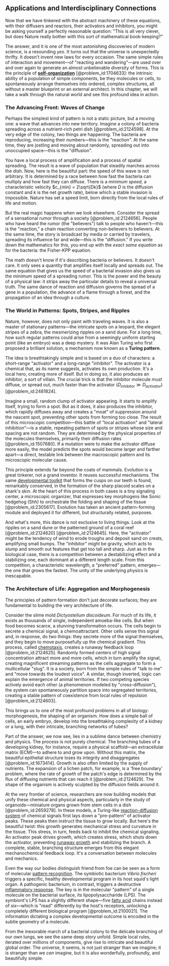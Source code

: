 ## Applications and Interdisciplinary Connections

Now that we have tinkered with the abstract machinery of these equations, with their diffusers and reactors, their activators and inhibitors, you might be asking yourself a perfectly reasonable question: "This is all very clever, but does Nature really bother with this sort of mathematical book-keeping?"

The answer, and it is one of the most astonishing discoveries of modern science, is a resounding *yes*. It turns out that the universe is unexpectedly thrifty. It doesn't invent new laws for every occasion. The same simple rules of interaction and movement—of "reacting and wandering"—are used over and over again to generate an almost unbelievable diversity of forms. This is the principle of **[self-organization](@article_id:186311)** [@problem_id:1704633]: the intrinsic ability of a population of simple components, be they molecules or cells, to spontaneously arrange themselves into ordered, complex structures, all without a master blueprint or an external architect. In this chapter, we will take a walk through the natural world and see this profound idea in action.

### The Advancing Front: Waves of Change

Perhaps the simplest kind of pattern is not a static picture, but a moving one: a wave that advances into new territory. Imagine a colony of bacteria spreading across a nutrient-rich petri dish [@problem_id:2124598]. At the very edge of the colony, two things are happening. The bacteria are reproducing, increasing their numbers—this is the "reaction". At the same time, they are jostling and moving about randomly, spreading out into unoccupied space—this is the "diffusion".

You have a local process of amplification and a process of spatial spreading. The result is a wave of population that steadily marches across the dish. Now, here is the beautiful part: the speed of this wave is not arbitrary. It is determined by a race between how fast the bacteria can multiply and how fast they can diffuse. There is a *minimum speed*, a characteristic velocity $c_{min} = 2\sqrt{Dk}$ (where $D$ is the diffusion constant and $k$ is the net growth rate), below which a stable invasion is impossible. Nature has set a speed limit, born directly from the local rules of life and motion.

But the real magic happens when we look elsewhere. Consider the spread of a sensational rumor through a society [@problem_id:2124656]. People who have heard the rumor (the "believers") talk to people who haven't—this is the "reaction," a chain reaction converting non-believers to believers. At the same time, the story is broadcast by media or carried by travelers, spreading its influence far and wide—this is the "diffusion." If you write down the mathematics for this, you end up with the *exact same equation* as for the bacteria: the Fisher-KPP equation.

The math doesn't know if it's describing bacteria or believers. It doesn't care. It only sees a quantity that amplifies itself locally and spreads out. The same equation that gives us the speed of a bacterial invasion also gives us the minimum speed of a spreading rumor. This is the power and the beauty of a physical law: it strips away the particular details to reveal a universal truth. The same dance of reaction and diffusion governs the spread of a gene in a population, the advance of a flame through a forest, and the propagation of an idea through a culture.

### The World in Patterns: Spots, Stripes, and Ripples

Nature, however, does not only paint with traveling waves. It is also a master of stationary patterns—the intricate spots on a leopard, the elegant stripes of a zebra, the mesmerizing ripples on a sand dune. For a long time, how such regular patterns could arise from a seemingly uniform starting point (like an embryo) was a deep mystery. It was Alan Turing who first proposed a brilliant solution, a mechanism now known as a **Turing pattern**.

The idea is breathtakingly simple and is based on a duo of characters: a short-range "activator" and a long-range "inhibitor". The activator is a chemical that, as its name suggests, activates its own production. It's a local hero, creating more of itself. But in doing so, it also produces an inhibitor, a sort of villain. The crucial trick is that the inhibitor molecule must diffuse, or spread out, much faster than the activator ($D_{inhibitor} \gg D_{activator}$) [@problem_id:2481824].

Imagine a small, random clump of activator appearing. It starts to amplify itself, trying to form a spot. But as it does, it also produces the inhibitor, which rapidly diffuses away and creates a "moat" of suppression around the nascent spot, preventing other spots from forming too close. The result of this microscopic competition—this battle of "local activation" and "lateral inhibition"—is a stable, repeating pattern of spots or stripes whose size and spacing are not random. They are determined by the physical properties of the molecules themselves, primarily their diffusion rates [@problem_id:1507680]. If a mutation were to make the activator diffuse more easily, the model predicts the spots would become larger and farther apart—a direct, testable link between the macroscopic pattern and its microscopic molecular cause.

This principle extends far beyond the coats of mammals. Evolution is a great tinkerer, not a grand inventor. It reuses successful mechanisms. The same [developmental toolkit](@article_id:190445) that forms the cusps on our teeth is found, remarkably conserved, in the formation of the sharp placoid scales on a shark's skin. At the heart of this process in both cases is a tiny signaling center, a microscopic organizer, that expresses key morphogens like Sonic hedgehog (Shh) to orchestrate the folding and shaping of the tissue [@problem_id:2305617]. Evolution has taken an ancient pattern-forming module and deployed it for different, but structurally related, purposes.

And what's more, this dance is not exclusive to living things. Look at the ripples on a sand dune or the patterned ground of a coral reef [@problem_id:2124620] [@problem_id:2124645]. Here, the "activator" might be the tendency of wind to erode troughs and deposit sand on crests, amplifying small bumps. The "inhibitor" might be gravity, which acts to slump and smooth out features that get too tall and sharp. Just as in the biological case, there is a competition between a destabilizing effect and a stabilizing one, each dominant at a different length scale. From this competition, a characteristic wavelength, a "preferred" pattern, emerges—the one that grows the fastest. The unity of the underlying physics is inescapable.

### The Architecture of Life: Aggregation and Morphogenesis

The principles of pattern formation don't just decorate surfaces; they are fundamental to building the very architecture of life.

Consider the slime mold *Dictyostelium discoideum*. For much of its life, it exists as thousands of single, independent amoeba-like cells. But when food becomes scarce, a stunning transformation occurs. The cells begin to secrete a chemical signal, a chemoattractant. Other cells sense this signal and, in response, do two things: they secrete more of the signal themselves, and they begin to move purposefully up the chemical gradient. This process, called [chemotaxis](@article_id:149328), creates a runaway feedback loop [@problem_id:2124625]. Randomly formed centers of high signal concentration attract more and more cells, which in turn amplify the signal, creating magnificent streaming patterns as the cells aggregate to form a multicellular "slug". It is a society, born from the simple rules of "talk to me" and "move towards the loudest voice". A similar, though inverted, logic can explain the emergence of animal territories. If two competing species actively avoid each other (a phenomenon modeled by "cross-diffusion"), the system can spontaneously partition space into segregated territories, creating a stable pattern of coexistence from local rules of repulsion [@problem_id:2124603].

This brings us to one of the most profound problems in all of biology: morphogenesis, the shaping of an organism. How does a simple ball of cells, an early embryo, develop into the breathtaking complexity of a kidney or a lung, with their intricate, branching networks of tubes?

Part of the answer, we now see, lies in a sublime dance between chemistry and physics. The process is not purely chemical. The branching tubes of a developing kidney, for instance, require a physical scaffold—an extracellular matrix (ECM)—to adhere to and grow upon. Without this matrix, the beautiful epithelial structure loses its integrity and disaggregates [@problem_id:1673414]. Growth is also often limited by the supply of nutrients. The expansion of a lichen patch, for example, is a 'free boundary' problem, where the rate of growth of the patch's edge is determined by the flux of diffusing nutrients that can reach it [@problem_id:2124629]. The shape of the organism is actively sculpted by the diffusion fields around it.

At the very frontier of science, researchers are now building models that unify these chemical and physical aspects, particularly in the study of organoids—miniature organs grown from stem cells in a dish [@problem_id:2659278]. In these models, a Turing-like [reaction-diffusion system](@article_id:155480) of chemical signals first lays down a "pre-pattern" of activator peaks. These peaks then instruct the tissue to grow locally. But here's the beautiful twist: this growth generates mechanical stress and curvature in the tissue. This stress, in turn, feeds back to inhibit the chemical signaling. An activator peak drives growth, which creates stress, which shuts down the activator, preventing [runaway growth](@article_id:159678) and stabilizing the branch. A complete, stable, branching structure emerges from this elegant mechanochemical feedback loop. It's a conversation between molecules and mechanics.

Even the way our bodies distinguish friend from foe can be seen as a form of molecular [pattern recognition](@article_id:139521). The symbiotic bacterium *Vibrio fischeri* triggers a specific, healthy developmental program in its host squid's light organ. A pathogenic bacterium, in contrast, triggers a destructive [inflammatory response](@article_id:166316). The key is in the molecular "pattern" of a single molecule on the bacterial surface, its lipopolysaccharide (LPS). The symbiont's LPS has a slightly different shape—five [fatty acid](@article_id:152840) chains instead of six—which is "read" differently by the host's receptors, unlocking a completely different biological program [@problem_id:2100021]. The information dictating a complex developmental outcome is encoded in the subtle geometry of a molecule.

From the inexorable march of a bacterial colony to the delicate branching of our own lungs, we see the same deep story unfold. Simple local rules, iterated over millions of components, give rise to intricate and beautiful global order. The universe, it seems, is not just stranger than we imagine; it is stranger than we *can* imagine, but it is also wonderfully, profoundly, and beautifully simple.